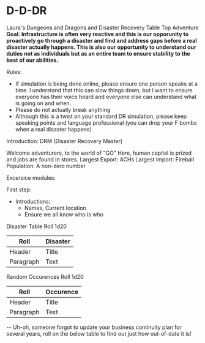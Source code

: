 # D-D-DR
Laura's Dungeons and Dragons and Disaster Recovery Table Top Adventure 
<b>Goal: Infrastructure is often very reactive and this is our opporunity to proactively go through a disaster and find and address gaps before a real disaster actually happens. This is also our opportunity to understand our duties not as individuals but as an entire team to ensure stability to the best of our abilities. </b>


Rules:
- If simulation is being done online, please ensure one person speaks at a time. I understand that this can slow things down, but I want to ensure everyone has their voice heard and everyone else can understand what is going on and when.
- Please do not actually break anything
- Although this is a twist on your standard DR simulation, please keep speaking points and language professional (you can drop your F bombs when a real disaster happens)

Introduction:
DRM (Disaster Recovery Master)

Welcome adventurers, to the world of "GO"
Here, human capital is prized and jobs are found in stores.
Largest Export: ACHs
Largest Import: Fireball
Population: A non-zero number

Excersice modules:

First step:
- Introductions:
    - Names, Current location
     -    Ensure we all know who is who






Disaster Table Roll 1d20

| Roll        |Disaster     |
| ----------- | ----------- |
| Header      | Title       |
| Paragraph   | Text        |


Random Occurences Roll 1d20

| Roll        |Occurence    |
| ----------- | ----------- |
| Header      | Title       |
| Paragraph   | Text        |



-- Uh-oh, someone forgot to update your business continuity plan for several years, roll on the below table to find out just how out-of-date it is!
